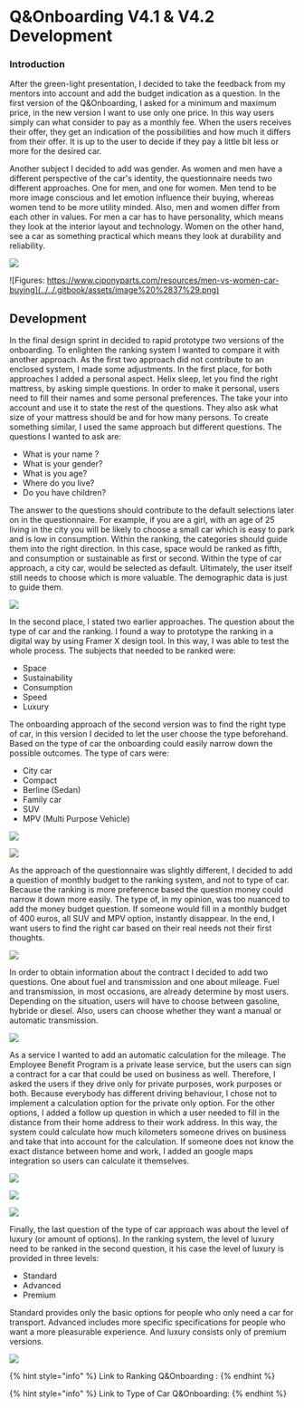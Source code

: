 # Q&Onboarding V4.1 & V4.2 Development

### Introduction

After the green-light presentation, I decided to take the feedback from my mentors into account and add the budget indication as a question. In the first version of the Q&Onboarding, I asked for a minimum and maximum price, in the new version I want to use only one price. In this way users simply can what consider to pay as a monthly fee. When the users receives their offer, they get an indication of the possibilities and how much it differs from their offer. It is up to the user to decide if they pay a little bit less or more for the desired car. 

Another subject I decided to add was gender. As women and men have a different perspective of the car's identity, the questionnaire needs two different approaches. One for men, and one for women. Men tend to be more image conscious and let emotion influence their buying, whereas women tend to be more utility minded. Also, men and women differ from each other in values. For men a car has to have personality, which means they look at the interior layout and technology. Women on the other hand, see a car as something practical which means they look at durability and reliability. 

![](../../.gitbook/assets/image%20%2817%29.png)

![Figures: https://www.cjponyparts.com/resources/men-vs-women-car-buying](../../.gitbook/assets/image%20%2837%29.png)

## Development

In the final design sprint in decided to rapid prototype two versions of the onboarding. To enlighten the ranking system I wanted to compare it with another approach. As the first two approach did not contribute to an enclosed system, I made some adjustments. In the first place, for both approaches I added a personal aspect. Helix sleep, let you find the right mattress, by asking simple questions. In order to make it personal, users need to fill their names and some personal preferences. The take your into account and use it to state the rest of the questions. They also ask what size of your mattress should be and for how many persons. To create something similar, I used the same approach but different questions. The questions I wanted to ask are: 

* What is your name ?
* What is your gender?
* What is you age?
* Where do you live?
* Do you have children?

The answer to the questions should contribute to the default selections later on in the questionnaire. For example, if you are a girl, with an age of 25 living in the city you will be likely to choose a small car which is easy to park and is low in consumption. Within the ranking, the categories should guide them into the right direction. In this case, space would be ranked as fifth, and consumption or sustainable as first or second. Within the type of car approach, a city car, would be selected as default. Ultimately, the user itself still needs to choose which is more valuable. The demographic data is just to guide them.

![](../../.gitbook/assets/canvas.png)

In the second place, I stated two earlier approaches. The question about the type of car and the ranking. I found a way to prototype the ranking in a digital way by using Framer X design tool. In this way, I was able to test the whole process. The subjects that needed to be ranked were:

* Space
* Sustainability
* Consumption
* Speed
* Luxury

The onboarding approach of the second version was to find the right type of car, in this version I decided to let the user choose the type beforehand.  Based on the type of car the onboarding could easily narrow down the possible outcomes. The type of cars were: 

* City car
* Compact 
* Berline \(Sedan\)
* Family car
* SUV
* MPV \(Multi Purpose Vehicle\)

![](../../.gitbook/assets/screenshot-2019-05-28-at-17.11.25.png)

![](../../.gitbook/assets/canvas-copy-2.png)

As the approach of the questionnaire was slightly different, I decided to add a question of monthly budget to the ranking system, and not to type of car. Because the ranking is more preference based the question money could narrow it down more easily. The type of, in my opinion, was too nuanced to add the money budget question. If someone would fill in a monthly budget of 400 euros, all SUV and MPV option, instantly disappear. In the end, I want users to find the right car based on their real needs not their first thoughts. 

![](../../.gitbook/assets/screenshot-2019-05-28-at-17.19.51.png)

In order to obtain information about the contract I decided to add two questions. One about fuel and transmission and one about mileage. Fuel and transmission, in most occasions, are already determine by most users. Depending on the situation, users will have to choose between gasoline, hybride or diesel. Also, users can choose whether they want a manual or automatic transmission. 

![](../../.gitbook/assets/canvas-copy-3.png)

As a service I wanted to add an automatic calculation for the mileage. The Employee Benefit Program is a private lease service, but the users can sign a contract for a car that could be used on business as well. Therefore, I asked the users if they drive only for private purposes, work purposes or both. Because everybody has different driving behaviour, I chose not to implement a calculation option for the private only option. For the other options, I added a follow up question in which a user needed to fill in the distance from their home address to their work address. In this way, the system could calculate how much kilometers someone drives on business and take that into account for the calculation. If someone does not know the exact distance between home and work, I added an google maps integration so users can calculate it themselves. 

![](../../.gitbook/assets/canvas-copy-4%20%281%29.png)

![](../../.gitbook/assets/canvas-copy-5.png)

![](../../.gitbook/assets/image%20%2840%29.png)

Finally, the last question of the type of car approach was about the level of luxury \(or amount of options\). In the ranking system, the level of luxury need to be ranked in the second question, it his case the level of luxury is provided in three levels:

* Standard
* Advanced
* Premium

Standard provides only the basic options for people who only need a car for transport. Advanced includes more specific specifications for people who want a more pleasurable experience. And luxury consists only of premium versions. 

![](../../.gitbook/assets/canvas-copy.png)

{% hint style="info" %}
Link to Ranking Q&Onboarding : 
{% endhint %}

{% hint style="info" %}
Link to  Type of Car Q&Onboarding:
{% endhint %}

